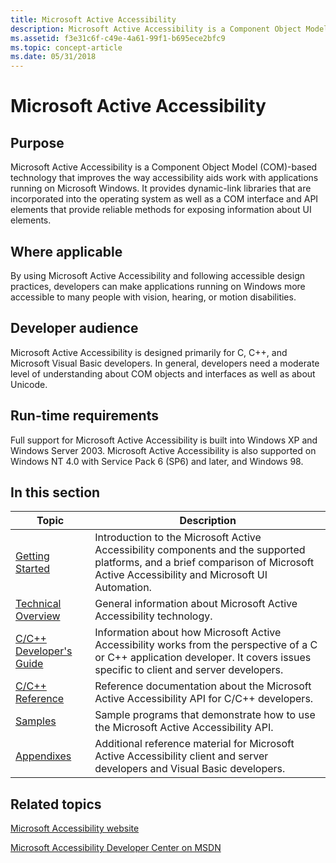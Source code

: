 ```yaml
---
title: Microsoft Active Accessibility
description: Microsoft Active Accessibility is a Component Object Model (COM)-based technology that improves the way accessibility aids work with applications running on Microsoft Windows.
ms.assetid: f3e31c6f-c49e-4a61-99f1-b695ece2bfc9
ms.topic: concept-article
ms.date: 05/31/2018
---
```


# Microsoft Active Accessibility

## Purpose

Microsoft Active Accessibility is a Component Object Model (COM)-based technology that improves the way accessibility aids work with applications running on Microsoft Windows. It provides dynamic-link libraries that are incorporated into the operating system as well as a COM interface and API elements that provide reliable methods for exposing information about UI elements.

## Where applicable

By using Microsoft Active Accessibility and following accessible design practices, developers can make applications running on Windows more accessible to many people with vision, hearing, or motion disabilities.

## Developer audience

Microsoft Active Accessibility is designed primarily for C, C++, and Microsoft Visual Basic developers. In general, developers need a moderate level of understanding about COM objects and interfaces as well as about Unicode.

## Run-time requirements

Full support for Microsoft Active Accessibility is built into Windows XP and Windows Server 2003. Microsoft Active Accessibility is also supported on Windows NT 4.0 with Service Pack 6 (SP6) and later, and Windows 98.

## In this section



| Topic                                                             | Description                                                                                                                                                                                 |
|-------------------------------------------------------------------|---------------------------------------------------------------------------------------------------------------------------------------------------------------------------------------------|
| [Getting Started](getting-started.md)<br/>                 | Introduction to the Microsoft Active Accessibility components and the supported platforms, and a brief comparison of Microsoft Active Accessibility and Microsoft UI Automation.<br/> |
| [Technical Overview](technical-overview.md)<br/>           | General information about Microsoft Active Accessibility technology.<br/>                                                                                                             |
| [C/C++ Developer's Guide](c-c---developer-s-guide.md)<br/> | Information about how Microsoft Active Accessibility works from the perspective of a C or C++ application developer. It covers issues specific to client and server developers.<br/>  |
| [C/C++ Reference](c-c---reference.md)<br/>                 | Reference documentation about the Microsoft Active Accessibility API for C/C++ developers.<br/>                                                                                       |
| [Samples](samples.md)<br/>                                 | Sample programs that demonstrate how to use the Microsoft Active Accessibility API.<br/>                                                                                              |
| [Appendixes](appendixes.md)<br/>                           | Additional reference material for Microsoft Active Accessibility client and server developers and Visual Basic developers.<br/>                                                       |



 

## Related topics

<dl> <dt>

[Microsoft Accessibility website](https://www.microsoft.com/enable/)
</dt> <dt>

[Microsoft Accessibility Developer Center on MSDN](/windows/apps/accessibility)
</dt> </dl>

 

